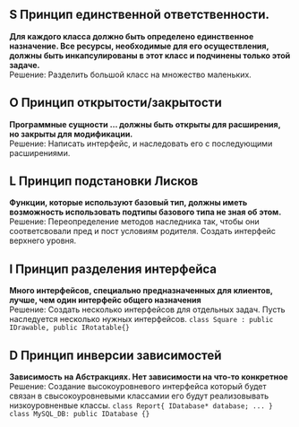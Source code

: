 ## S Принцип единственной ответственности.
<b>Для каждого класса должно быть определено единственное назначение.
Все ресурсы, необходимые для его осуществления, должны быть инкапсулированы
в этот класс и подчинены только этой задаче.</b>  
Решение: Разделить большой класс на множество маленьких.
## O Принцип открытости/закрытости
<b>Программные сущности … должны быть открыты для расширения, но закрыты для модификации.</b>  
Решение: Написать интерфейс, и наследовать его с последующими расширениями.
## L Принцип подстановки Лисков
<b>Функции, которые используют базовый тип, должны иметь возможность использовать подтипы базового типа не зная об этом.</b>  
Решение: Переопределение методов наследника так, чтобы они соответсвовали пред и пост условиям родителя. Создать интерфейс верхнего уровня.
## I Принцип разделения интерфейса
<b>Много интерфейсов, специально предназначенных для клиентов, лучше, чем один интерфейс общего назначения</b>  
Решение: Создать несколько интерфейсов для отдельных задач. Пусть наследуется несколько нужных интерфейсов.
`class Square : public IDrawable, public IRotatable{}`
## D Принцип инверсии зависимостей
<b>Зависимость на Абстракциях. Нет зависимости на что-то конкретное</b>  
Решение: Создание высокоуровневого интерфейса который будет связан в свысокоуровневыми классамии его будут реализовывать низкоуровненвые классы.
`class Report{ IDatabase* database; ... } class MySQL_DB: public IDatabase {}` 
